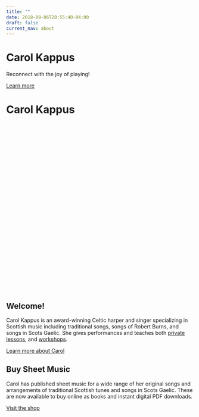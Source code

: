 ```yaml
---
title: ""
date: 2018-08-06T20:55:40-04:00
draft: false
current_nav: about
---
```


<div class="jumbotron hide-small">
  <h1>Carol Kappus</h1>
  <p class="lead">Reconnect with the joy of playing!</p>
  <p><a class="btn btn-primary" href="/about">Learn more</a></p>
</div>


<div class="show-small">
  <h1>Carol Kappus</h1>
  <div class="jumbotron" style="height: 450px"></div>
</div>

<div class="row">

<div class="col-md-8">

<h2>Welcome!</h2>

<p>Carol Kappus is an award-winning Celtic harper and singer specializing in Scottish music including traditional songs, songs of Robert Burns, and songs in Scots Gaelic. She gives performances and teaches both <a href="/lessons">private lessons</a>, and <a href="/lessons">workshops</a>. </p>
<a href="/about" class="btn btn-primary btn-large">Learn more about Carol</a>
</div>

<div class="col-md-4">
<h2>Buy Sheet Music</h2>

<p>Carol has published sheet music for a wide range of her original songs and arrangements of traditional Scottish tunes and songs in Scots Gaelic. These are now available to buy online as books and instant digital PDF downloads.</p>

<a class="btn btn-primary btn-large" href="/store">Visit the shop</a>
</div>

</div>
